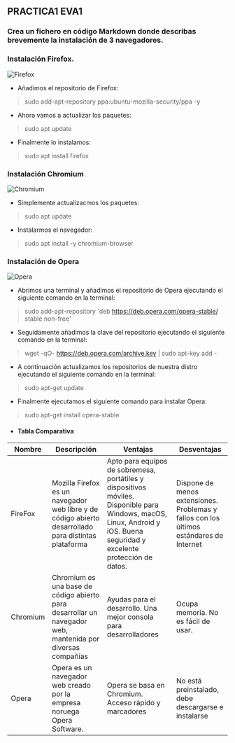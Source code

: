 ## **PRACTICA1 EVA1**
### **Crea un fichero en código Markdown donde describas brevemente la instalación de 3 navegadores.**

### Instalación Firefox. ###

![Firefox](https://www.mozilla.org/media/protocol/img/logos/firefox/browser/logo.eb1324e44442.svg)

- Añadimos el repositorio de Firefox:

> sudo add-apt-repository ppa:ubuntu-mozilla-security/ppa -y

- Ahora vamos a actualizar los paquetes:

> sudo apt update

- Finalmente lo instalamos:

> sudo apt install firefox

### Instalación Chromium ###

![Chromium](https://protege.la/wp-content/uploads/2018/04/h_00038_chromium_navegacion.png)

- Simplemente actualizacmos los paquetes:

> sudo apt update

- Instalarmos el navegador:

> sudo apt install -y chromium-browser

### Instalación de Opera ###

![Opera](https://img.ashampoo.com/images/products/partner0115/boxshot.png)

- Abrimos una terminal y añadimos el repositorio de Opera ejecutando el siguiente comando en la terminal:

> sudo add-apt-repository 'deb https://deb.opera.com/opera-stable/ stable non-free'

- Seguidamente añadimos la clave del repositorio ejecutando el siguiente comando en la terminal:

> wget -qO- https://deb.opera.com/archive.key | sudo apt-key add -

- A continuación actualizamos los repositorios de nuestra distro ejecutando el siguiente comando en la terminal:

> sudo apt-get update

- Finalmente ejecutamos el siguiente comando para instalar Opera:

> sudo apt-get install opera-stable


- #### **Tabla Comparativa** ####

|          Nombre         |                               Descripción                             |                    Ventajas                     |               Desventajas              |
| ----------------------- | --------------------------------------------------------------------- | ----------------------------------------------- | -------------------------------------- |
| FireFox | Mozilla Firefox es un navegador web libre y de código abierto desarrollado para distintas plataforma | Apto para equipos de sobremesa, portátiles y dispositivos móviles. Disponible para Windows, macOS, Linux, Android y iOS. Buena seguridad y excelente protección de datos.| Dispone de menos extensiones. Problemas y fallos con los últimos estándares de Internet |
| Chromium | Chromium es una base de código abierto para desarrollar un navegador web, mantenida por diversas compañías | Ayudas para el desarrollo. Una mejor consola para desarrolladores | Ocupa memoria. No es fácil de usar. |
| Opera | Opera es un navegador web creado por la empresa noruega Opera Software. | Opera se basa en Chromium. Acceso rápido y marcadores | No está preinstalado, debe descargarse e instalarse |